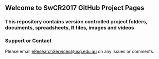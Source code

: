 ## Welcome to SwCR2017 GitHub Project Pages
<!--
## You can use the [editor on GitHub](https://github.com/fgacenga/SwCR2017/edit/master/README.md) to maintain and preview the content for your website in Markdown files.
-->
<!--
## Whenever you commit to this repository, GitHub Pages will run [Jekyll](https://jekyllrb.com/) to rebuild the pages in your site, from the content in your Markdown files.
-->
<!--
### Markdown
-->
<!--
## Markdown is a lightweight and easy-to-use syntax for styling your writing. It includes conventions for

```markdown
<!--
Syntax highlighted code block
-->
<!--
```# Header 1
-->
<!--
```## Header 2
-->
<!--
```### Header 3
```
- Bulleted
- List
-->
<!--
1. Numbered
2. List
-->
<!--
**Bold** and _Italic_ and `Code` text

[Link](url) and ![Image](src)
```
-->

### This repository contains version controlled project folders, documents, spreadsheets, R files, images and videos
<!--
```## For more details see [GitHub Flavored Markdown](https://guides.github.com/features/mastering-markdown/).
<!--
### Jekyll Themes
-->
<!--
## Your Pages site will use the layout and styles from the Jekyll theme you have selected in your [repository settings](https://github.com/fgacenga/SwCR2017/settings). The name of this theme is saved in the Jekyll `_config.yml` configuration file.
```
-->
### Support or Contact
Please email eResearchServices@usq.edu.au on any issues or comments.
<!--
```## Having trouble with Pages? Check out our [documentation](https://help.github.com/categories/github-pages-basics/) or [contact support](https://github.com/contact) and we’ll help you sort it out.

GitHub is awsome #joshua
